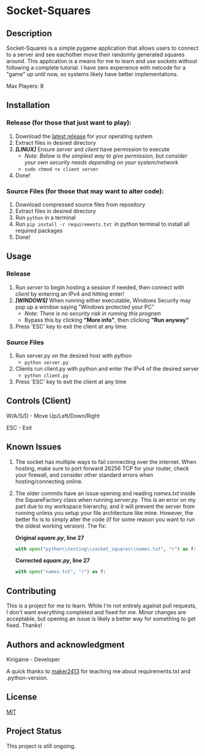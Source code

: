 ﻿# Socket-Squares

## Description

Socket-Squares is a simple pygame application that allows users to connect to a server and see eachother move their randomly generated squares around. This application is a means for me to learn and use sockets without following a complete tutorial. I have zero experience with netcode for a "game" up until now, so systems likely have better implementations.

Max Players: 8
## Installation

### Release (for those that just want to play):

1. Download the [latest release](https://github.com/kirigaine/Socket-Squares/releases) for your operating system
2. Extract files in desired directory
3. ***[LINUX]*** Ensure *server* and *client* have permission to execute 
      - *Note: Below is the simplest way to give permission, but consider your own security needs depending on your system/network*
      - ```sudo chmod +x client server```
4. Done!

### Source Files (for those that may want to alter code):

1. Download compressed source files from repository
2. Extract files in desired directory
3. Run ```python``` in a terminal
4. Run ```pip install -r requirements.txt ```in python terminal to install all required packages
5. Done!

## Usage

### Release

1. Run *server* to begin hosting a session if needed, then connect with *client* by entering an IPv4 and hitting enter!
2. ***[WINDOWS]*** When running either executable, Windows Security may pop up a window saying "Windows protected your PC"
   - *Note: There is no security risk in running this program*
   - Bypass this by clicking **"More info"**, then clicking **"Run anyway"**
3. Press 'ESC' key to exit the client at any time.

### Source Files
1. Run server.py on the desired host with python
   - ```python server.py```
2. Clients run client.py with python and enter the IPv4 of the desired server 
   - ```python client.py```
3. Press 'ESC' key to exit the client at any time

## Controls (Client)

W/A/S/D - Move Up/Left/Down/Right

ESC - Exit

## Known Issues

1. The socket has multiple ways to fail connecting over the internet. When hosting, make sure to port forward 26256 TCP for your router, check your firewall, and consider other standard errors when hosting/connecting online.

2. The older commits have an issue opening and reading *names.txt* inside the SquareFactory class when running *server.py*. This is an error on my part due to my workspace hierarchy, and it will prevent the server from running unless you setup your file architecture like mine. However, the better fix is to simply alter the code (if for some reason you want to run the oldest working version). The fix:

    **Original *square.py*, line 27**
    ```python
    with open("python\\testing\\socket_squares\\names.txt", "r") as f:
    ```

    **Corrected *square.py*, line 27**
    ```python
    with open("names.txt", "r") as f:
    ```

## Contributing

This is a project for me to learn. While I'm not entirely against pull requests, I don't want everything completed and fixed for me. Minor changes are acceptable,
but opening an issue is likely a better way for something to get fixed. Thanks!

## Authors and acknowledgment

Kirigaine - Developer

A quick thanks to [maker2413](https://github.com/maker2413) for teaching me about requirements.txt and .python-version.

## License

[MIT](https://choosealicense.com/licenses/mit/)

## Project Status

This project is still ongoing.
